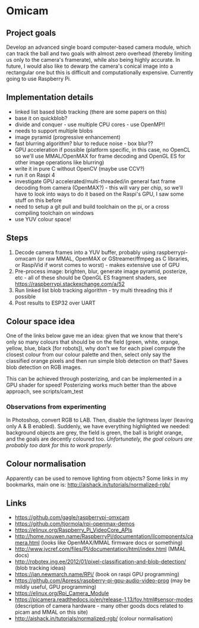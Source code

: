 # Omicam
## Project goals
Develop an advanced single board computer-based camera module, which can track the ball and two goals with almost zero overhead (thereby limiting us only to the camera's framerate), while also being highly accurate. In future, I would also like to dewarp the camera's conical image into a rectangular one but this is difficult and computationally expensive. Currently going to use Raspberry Pi.

## Implementation details
- linked list based blob tracking (there are some papers on this)
- base it on quickblob?
- divide and conquer - use multiple CPU cores - use OpenMP!!
- needs to support multiple blobs 
- image pyramid (progressive enhancement)
- fast blurring algorithm? blur to reduce noise - box blur??
- GPU acceleration if possible (platform specific, in this case, no OpenCL so we'll use MMAL/OpenMAX for frame decoding and OpenGL ES for other image operations like blurring)
- write it in pure C without OpenCV (maybe use CCV?)
- run it on Raspi 4
- investigate GPU accelerated/multi-threaded/in general fast frame decoding from camera (OpenMAX?) - this will vary per chip, so we'll have to look into ways to do it based on the Raspi's GPU, I saw some stuff on this before
- need to setup a git pull and build toolchain on the pi, or a cross compiling toolchain on windows
- use YUV colour space!

## Steps
1. Decode camera frames into a YUV buffer, probably using raspberrypi-omxcam (or raw MMAL, OpenMAX or GStreamer/ffmpeg as C libraries, or RaspiVid if worst comes to worst) - makes extensive use of GPU
2. Pre-process image: brighten, blur, generate image pyramid, posterize, etc - all of these should be OpenGL ES fragment shaders, see https://raspberrypi.stackexchange.com/a/52
3. Run linked list blob tracking algorithm - try multi threading this if possible
4. Post results to ESP32 over UART

## Colour space idea
One of the links below gave me an idea: given that we know that there's only so many colours that should be on the field (green, white, orange, yellow, blue, black [for robots]), why don't we for each pixel compute the closest colour from our colour palette and then, select only say the classified orange pixels and then run simple blob detection on that? Saves blob detection on RGB images.

This can be achieved through posterizing, and can be implemented in a GPU shader for speed! Posterizing works much better than the above approach, see scripts/cam_test

### Observations from experimenting
In Photoshop, convert RGB to LAB. Then, disable the lightness layer (leaving only A & B enabled). Suddenly, we have everything highlighted we needed: background objects are grey, the field is green, the ball is bright orange, and the goals are decently coloured too. _Unfortunately, the goal colours are probably too dark for this to work properly._

## Colour normalisation
Apparently can be used to remove lighting from objects? Some links in my bookmarks, main one is: http://aishack.in/tutorials/normalized-rgb/

## Links
- https://github.com/gagle/raspberrypi-omxcam
- https://github.com/tjormola/rpi-openmax-demos
- https://elinux.org/Raspberry_Pi_VideoCore_APIs
- http://home.nouwen.name/RaspberryPi/documentation/ilcomponents/camera.html (looks like OpenMAX/MMAL firmware docs or something)
- http://www.jvcref.com/files/PI/documentation/html/index.html (MMAL docs)
- http://robotex.ing.ee/2012/01/pixel-classification-and-blob-detection/ (blob tracking ideas)
- https://jan.newmarch.name/RPi/ (book on raspi GPU programming)
- https://github.com/Apress/raspberry-pi-gpu-audio-video-prog (may be mildly useful, GPU programming)
- https://elinux.org/Rpi_Camera_Module
- https://picamera.readthedocs.io/en/release-1.13/fov.html#sensor-modes (description of camera hardware - many other goods docs related to picam and MMAL on this site)
- http://aishack.in/tutorials/normalized-rgb/ (colour normalisation)